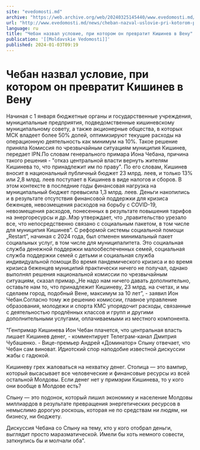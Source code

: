 ```yaml
---
site: "evedomosti.md"
archive: "https://web.archive.org/web/20240325145440/www.evedomosti.md/news/cheban-nazval-uslovie-pri-kotorom-prevratit-kishinev-v-venu"
url: "http://www.evedomosti.md/news/cheban-nazval-uslovie-pri-kotorom-prevratit-kishinev-v-venu"
language: ru
title: "Чебан назвал условие, при котором он превратит Кишинев в Вену"
publication: '[[Moldavskie Vedomosti]]'
published: 2024-01-03T09:19
---
```


# Чебан назвал условие, при котором он превратит Кишинев в Вену

Начиная с 1 января бюджетные органы и государственные учреждения, муниципальные предприятия, подведомственные кишиневскому муниципальному совету, а также акционерные общества, в которых МСК владеет более 50% долей, оптимизируют текущие расходы на операционную деятельность как минимум на 10%. Такое решение приняла Комиссия по чрезвычайным ситуациям муниципия Кишинев, передает IPN.По словам генерального примара Иона Чебана, причина такого решения - "отказ центральной власти вернуть жителям Кишинева то, что принадлежит им по праву". По его словам, Кишинев вносит в национальный публичный бюджет 23 млрд. леев, и только 13% или 2,8 млрд. леев поступает в Кишинев в виде налогов и сборов. В этом контексте в последние годы финансовая нагрузка на муниципальный бюджет превысила 1,3 млрд. леев. Деньги накопились и в результате отсутствия финансовой поддержки для кризиса беженцев, невозмещения расходов на борьбу с COVID-19, невозмещения расходов, понесенных в результате повышения тарифов на энергоресурсы и др..Мэр утверждает, что „правительство урезало все, что непосредственно связано с социальным пакетом, в том числе для муниципия Кишинев”. С реформой системы социальной помощи „Restart”, начиная с 2024 года, был отменен минимальный пакет социальных услуг, в том числе для муниципалитета. Это социальная служба денежной поддержки малообеспеченных семей, социальная служба поддержки семей с детьми и социальная служба индивидуальной помощи.Во время пандемического кризиса и во время кризиса беженцев муниципий практически ничего не получал, однако выполнял решения национальной комиссии по чрезвычайным ситуациям, сказал примар.„Не надо нам ничего давать дополнительно, оставьте нам то, что принадлежит Кишиневу, 23 млрд. на счетах, и мы сделаем город, подобный Вене, максимум за 10 лет”, - заявил Ион Чебан.Согласно тому же решению комиссии, главное управление образования, молодежи и спорта КМС упорядочит расходы, связанные с деятельностью продлённых классов и групп и другими дополнительными услугами, оплачиваемыми из местного компонента.

"Генпримар Кишинева Ион Чебан плачется, что центральная власть лишает Кишинев денег, - комментирует Телеграм-канал Дмитрия Чубашенко. - Вице-премьер Андрей «Доминатор» Спыну отвечает, что Чебан сам виноват. Идиотский спор наподобие известной дискуссии жабы с гадюкой.

Кишиневу грех жаловаться на нехватку денег. Столица — это вампир, который высасывает все человеческие и финансовые ресурсы из всей остальной Молдовы. Если денег нет у примэрии Кишинева, то у кого они вообще в Молдове есть?

Спыну — это подонок, который лишил экономику и население Молдовы миллиардов в результате превращения энергетических ресурсов в немыслимо дорогую роскошь, которая не по средствам ни людям, ни бизнесу, ни бюджету.

Дискуссия Чебана со Спыну на тему, кто у кого отобрал деньги, выглядит просто маразматической. Имели бы хоть немного совести, заткнулись бы и молчали оба".